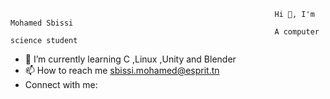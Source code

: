                                                                Hi 👋, I'm Mohamed Sbissi
                                                               A computer science student

- 🌱 I’m currently learning C ,Linux ,Unity and Blender 
- 📫 How to reach me sbissi.mohamed@esprit.tn
- Connect with me:
  
 
<!---
MOHAsbissi01/MOHAsbissi01 is a ✨ special ✨ repository because its `README.md` (this file) appears on your GitHub profile.
You can click the Preview link to take a look at your changes.
--->
